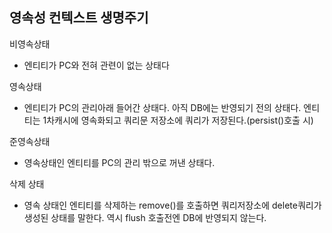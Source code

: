 ## 영속성 컨텍스트 생명주기

비영속상태

- 엔티티가 PC와 전혀 관련이 없는 상태다

영속상태

- 엔티티가 PC의 관리아래 들어간 상태다. 아직 DB에는 반영되기 전의 상태다. 엔티티는 1차캐시에 영속화되고 쿼리문 저장소에 쿼리가 저장된다.(persist()호출 시)

준영속상태

- 영속상태인 엔티티를 PC의 관리 밖으로 꺼낸 상태다.

삭제 상태

- 영속 상태인 엔티티를 삭제하는 remove()를 호출하면 쿼리저장소에 delete쿼리가 생성된 상태를 말한다. 역시 flush 호출전엔 DB에 반영되지 않는다.
